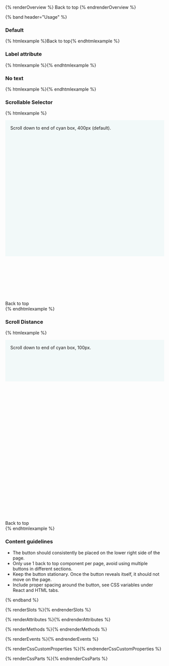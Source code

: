 <style>
  :not(.override) > .example-preview pf-back-to-top {
    position: sticky !important;
    left: 100%;
    bottom: 0;
  }

  :not(.override) > .example-preview pf-back-to-top::part(trigger) {
    display: inline-block !important;
  }

  .override > .example-preview :is(#scrollable-selector-example, #scroll-distance-example) {
    position: relative;
    height: 200px; 
    overflow-y: scroll;
  }

  .override > .example-preview :is(#scrollable-selector-example, #scroll-distance-example) pf-back-to-top {
    position: relative !important;
    left: 100%;
    bottom: 0;
  }

  .overflow {
    height: 573px;
    position: relative;
  }

  .scroll-indicator {
    padding: var(--pf-global--spacer--md, 1rem);
    background-color: var(--pf-global--palette--cyan-50, #f2f9f9) !important;
  }

  #scrollable-selector-example .scroll-indicator {
    height: 400px;
  }

  #scroll-distance-example .scroll-indicator {
    height: 100px;
  }

</style>

{% renderOverview %}
  <pf-back-to-top href="#main">Back to top</pf-back-to-top>
{% endrenderOverview %}

{% band header="Usage" %}

  ### Default
  {% htmlexample %}<pf-back-to-top href="#main">Back to top</pf-back-to-top>{% endhtmlexample %}

  ### Label attribute
  {% htmlexample %}<pf-back-to-top href="#main" label="Back to top"></pf-back-to-top>{% endhtmlexample %}


  ### No text 
  {% htmlexample %}<pf-back-to-top href="#main"></pf-back-to-top>{% endhtmlexample %}

  <div class="override">

  ### Scrollable Selector
  {% htmlexample %}
    <div id="scrollable-selector-example">
      <div class="overflow" tabindex="0">
        <div class="scroll-indicator">
          <pf-icon icon="arrow-down"></pf-icon> Scroll down to end of cyan box, 400px (default).
        </div>
      </div>
      <pf-back-to-top scrollable-selector="#scrollable-selector-example">Back to top</pf-back-to-top>
    </div>
  {% endhtmlexample %}

  ### Scroll Distance
  {% htmlexample %}
    <div id="scroll-distance-example">
      <div class="overflow" tabindex="0">
        <div class="scroll-indicator">
          <pf-icon icon="arrow-down"></pf-icon> Scroll down to end of cyan box, 100px.
        </div>
      </div>
      <pf-back-to-top scroll-distance="100" scrollable-selector="#scroll-distance-example">Back to top</pf-back-to-top>
    </div>
  {% endhtmlexample %}

  </div>

  ### Content guidelines
  - The button should consistently be placed on the lower right side of the page.
  - Only use 1 back to top component per page, avoid using multiple buttons in different sections.
  - Keep the button stationary. Once the button reveals itself, it should not move on the page.
  - Include proper spacing around the button, see CSS variables under React and HTML tabs.

{% endband %}

{% renderSlots %}{% endrenderSlots %}

{% renderAttributes %}{% endrenderAttributes %}

{% renderMethods %}{% endrenderMethods %}

{% renderEvents %}{% endrenderEvents %}

{% renderCssCustomProperties %}{% endrenderCssCustomProperties %}

{% renderCssParts %}{% endrenderCssParts %}
